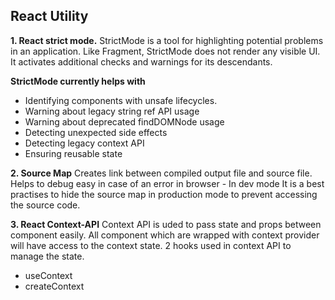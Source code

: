 ## React Utility

**1. React strict mode.**
StrictMode is a tool for highlighting potential problems in an application. Like Fragment, StrictMode does not render any visible UI. It activates additional checks and warnings for its descendants.

**StrictMode currently helps with**

- Identifying components with unsafe lifecycles.
- Warning about legacy string ref API usage
- Warning about deprecated findDOMNode usage
- Detecting unexpected side effects
- Detecting legacy context API
- Ensuring reusable state

**2. Source Map**
Creates link between compiled output file and source file.
Helps to debug easy in case of an error in browser - In dev mode
It is a best practises to hide the source map in production mode to prevent accessing the source code.

**3. React Context-API**
Context API is uded to pass state and props between component easily.
All component which are wrapped with context provider will have access to the context state.
2 hooks used in context API to manage the state.

- useContext
- createContext
